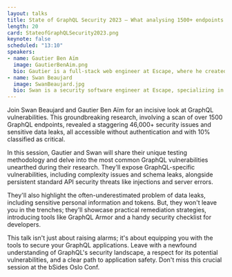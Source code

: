 ```yaml
---
layout: talks
title: State of GraphQL Security 2023 – What analysing 1500+ endpoints has told us about securing GraphQL in production
length: 20
card: StateofGraphQLSecurity2023.png
keynote: false
scheduled: "13:10"
speakers:
- name: Gautier Ben Aïm
  image: GautierBenAim.png
  bio: Gautier is a full-stack web engineer at Escape, where he created the Escape Academy - an open source initiative aimed at training developers in GraphQL security. This project builds upon his experience developing CTF challenges for security conferences like THCon in France.
- name: Swan Beaujard
  image: SwanBeaujard.jpg
  bio: Swan is a security software engineer at Escape, specializing in dynamic application security testing. He is also a core contributor to open source projects related to GraphQL security, has experience in reverse engineering, and is passionate about software engineering.
---
```

Join Swan Beaujard and Gautier Ben Aïm for an incisive look at GraphQL vulnerabilities. This groundbreaking research, involving a scan of over 1500 GraphQL endpoints, revealed a staggering 46,000+ security issues and sensitive data leaks, all accessible without authentication and with 10% classified as critical.

In this session, Gautier and Swan will share their unique testing methodology and delve into the most common GraphQL vulnerabilities unearthed during their research. They'll expose GraphQL-specific vulnerabilities, including complexity issues and schema leaks, alongside persistent standard API security threats like injections and server errors.

They'll also highlight the often-underestimated problem of data leaks, including sensitive personal information and tokens. But, they won't leave you in the trenches; they'll showcase practical remediation strategies, introducing tools like GraphQL Armor and a handy security checklist for developers.

This talk isn't just about raising alarms; it's about equipping you with the tools to secure your GraphQL applications. Leave with a newfound understanding of GraphQL's security landscape, a respect for its potential vulnerabilities, and a clear path to application safety. Don't miss this crucial session at the bSides Oslo Conf.